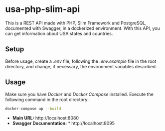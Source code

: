 # usa-php-slim-api

This is a REST API made with PHP, Slim Framework and PostgreSQL, documented with Swagger, in a dockerized environment. With this API, you can get information about USA states and countries. 

## Setup

Before usage, create a *.env* file, following the *.env.example* file in the root directory, and change, if necessary, the environment variables described.

## Usage

Make sure you have *Docker* and *Docker Compose* installed.
Execute the following command in the root directory:

```bash
docker-compose up --build
```
* **Main URL:** http://localhost:8080  
* **Swagger Documentation:** * http://localhost:8095
